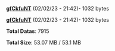 [**gfCkfuNT**](/data/gfCkfuNT.txt) (02/02/23 - 21:42)- 1032 bytes

[**gfCkfuNT**](/data/gfCkfuNT.txt) (02/02/23 - 21:42)- 1032 bytes

**Total Datas**: 7915

**Total Size**: 53.07 MB / 53.1 MB